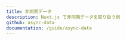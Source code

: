```yaml
---
title: 非同期データ
description: Nuxt.js で非同期データを取り扱う例
github: async-data
documentation: /guide/async-data
---
```


